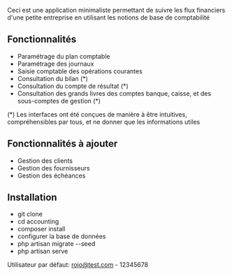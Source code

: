 Ceci est une application minimaliste permettant de suivre les flux financiers d'une petite entreprise en utilisant les notions de base de comptabilité

## Fonctionnalités

- Paramétrage du plan comptable
- Paramétrage des journaux
- Saisie comptable des opérations courantes
- Consultation du bilan (*)
- Consultation du compte de résultat (*)
- Consultation des grands livres des comptes banque, caisse, et des sous-comptes de gestion (*)

(*) Les interfaces ont été conçues de manière à être intuitives, compréhensibles par tous, et ne donner que les informations utiles

## Fonctionnalités à ajouter

- Gestion des clients
- Gestion des fournisseurs
- Gestion des échéances

## Installation

- git clone
- cd accounting
- composer install
- configurer la base de données
- php artisan migrate --seed
- php artisan serve

Utilisateur par défaut: rojo@test.com - 12345678
